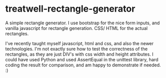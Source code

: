 # treatwell-rectangle-generator
A simple rectangle generator. I use bootstrap for the nice form inputs, and vanilla javascript for rectangle generation. CSS/ HTML for the actual rectangles.

I've recently taught myself javascript, html and css, and also the newer technologies. I'm not exactly sure how to test the correctness of the rectangles, as they are just DIV's with css width and height attributes. I could have used Python and used AssertEqual in the unittest library, hard coding the result for comparison, and am happy to demonstrate if needed. :) 

